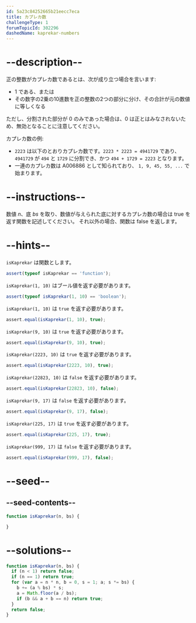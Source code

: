 ```yaml
---
id: 5a23c84252665b21eecc7eca
title: カプレカ数
challengeType: 1
forumTopicId: 302296
dashedName: kaprekar-numbers
---
```


# --description--

正の整数がカプレカ数であるとは、次が成り立つ場合を言います:

<ul>
  <li>1 である、または</li>
  <li>その数字の2乗の10進数を正の整数の2つの部分に分け、その合計が元の数値に等しくなる </li>
</ul>

ただし、分割された部分が 0 のみであった場合は、0 は正とはみなされないため、無効となることに注意してください。

カプレカ数の例:

<ul>
  <li><code>2223</code> は以下のとおりカプレカ数です。<code>2223 * 2223 = 4941729</code> であり、<code>4941729</code> が <code>494</code> と <code>1729</code> に分割でき、かつ <code>494 + 1729 = 2223</code> となります。</li>
  <li>一連のカプレカ数は A006886 として知られており、 <code>1, 9, 45, 55, ...</code> で始まります。</li>
</ul>

# --instructions--

数値 $n$、底 $bs$ を取り、数値が与えられた底に対するカプレカ数の場合は true を返す関数を記述してください。 それ以外の場合、関数は false を返します。

# --hints--

`isKaprekar` は関数とします。

```js
assert(typeof isKaprekar == 'function');
```

`isKaprekar(1, 10)` はブール値を返す必要があります。

```js
assert(typeof isKaprekar(1, 10) == 'boolean');
```

`isKaprekar(1, 10)` は `true` を返す必要があります。

```js
assert.equal(isKaprekar(1, 10), true);
```

`isKaprekar(9, 10)` は `true` を返す必要があります。

```js
assert.equal(isKaprekar(9, 10), true);
```

`isKaprekar(2223, 10)` は `true` を返す必要があります。

```js
assert.equal(isKaprekar(2223, 10), true);
```

`isKaprekar(22823, 10)` は `false` を返す必要があります。

```js
assert.equal(isKaprekar(22823, 10), false);
```

`isKaprekar(9, 17)` は `false` を返す必要があります。

```js
assert.equal(isKaprekar(9, 17), false);
```

`isKaprekar(225, 17)` は `true` を返す必要があります。

```js
assert.equal(isKaprekar(225, 17), true);
```

`isKaprekar(999, 17)` は `false` を返す必要があります。

```js
assert.equal(isKaprekar(999, 17), false);
```

# --seed--

## --seed-contents--

```js
function isKaprekar(n, bs) {

}
```

# --solutions--

```js
function isKaprekar(n, bs) {
  if (n < 1) return false;
  if (n == 1) return true;
  for (var a = n * n, b = 0, s = 1; a; s *= bs) {
    b += (a % bs) * s;
    a = Math.floor(a / bs);
    if (b && a + b == n) return true;
  }
  return false;
}
```
